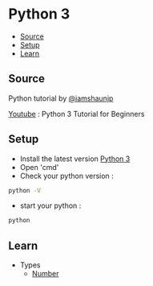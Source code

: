 # Python 3
* [Source](##Source)
* [Setup](##Setup)
* [Learn](##Learn)

## Source
Python tutorial by [@iamshaunjp](https://github.com/iamshaunjp)

[Youtube](https://youtu.be/Ozrduu2W9B8) : Python 3 Tutorial for Beginners

## Setup
- Install the latest version [Python 3](https://www.python.org/downloads/)
- Open 'cmd'
- Check your python version :
```bash
python -V
```
- start your python :
```bash
python
```

## Learn
- Types 
   - [Number](https://github.com/0732sta/starter-python/blob/master/number.py)

